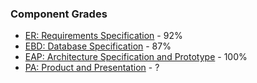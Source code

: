 ### Component Grades
- [ER: Requirements Specification](https://github.com/oliveira002/FEUP-LBAW/blob/main/ER.md) - 92%
- [EBD: Database Specification](https://github.com/oliveira002/FEUP-LBAW/blob/main/EBD.md) - 87%
- [EAP: Architecture Specification and Prototype](https://github.com/oliveira002/FEUP-LBAW/blob/main/EAP.md) - 100%
- [PA: Product and Presentation](https://github.com/oliveira002/FEUP-LBAW/blob/main/PA.md) - ?

